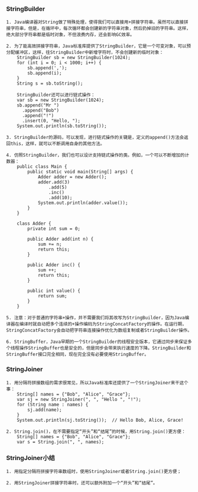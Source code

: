 ### StringBuilder
	1. Java编译器对String做了特殊处理，使得我们可以直接用+拼接字符串。虽然可以直接拼接字符串，但是，在循环中，每次循环都会创建新的字符串对象，然后扔掉旧的字符串。这样，绝大部分字符串都是临时对象，不但浪费内存，还会影响GC效率。

	2. 为了能高效拼接字符串，Java标准库提供了StringBuilder，它是一个可变对象，可以预分配缓冲区，这样，往StringBuilder中新增字符时，不会创建新的临时对象：
		StringBuilder sb = new StringBuilder(1024);
		for (int i = 0; i < 1000; i++) {
			sb.append(',');
			sb.append(i);
		}
		String s = sb.toString();

		StringBuilder还可以进行链式操作：
		var sb = new StringBuilder(1024);
		sb.append("Mr ")
		  .append("Bob")
		  .append("!")
		  .insert(0, "Hello, ");
		System.out.println(sb.toString());

	3. StringBuilder的源码，可以发现，进行链式操作的关键是，定义的append()方法会返回this，这样，就可以不断调用自身的其他方法。

	4. 仿照StringBuilder，我们也可以设计支持链式操作的类。例如，一个可以不断增加的计数器：
		public class Main {
			public static void main(String[] args) {
				Adder adder = new Adder();
				adder.add(3)
					.add(5)
					.inc()
					.add(10);
				System.out.println(adder.value());
			}
		}

		class Adder {
			private int sum = 0;

			public Adder add(int n) {
				sum += n;
				return this;
			}

			public Adder inc() {
				sum ++;
				return this;
			}

			public int value() {
				return sum;
			}
		}

	5. 注意：对于普通的字符串+操作，并不需要我们将其改写为StringBuilder，因为Java编译器在编译时就自动把多个连续的+操作编码为StringConcatFactory的操作。在运行期，StringConcatFactory会自动把字符串连接操作优化为数组复制或者StringBuilder操作。

	6. StringBuffer，Java早期的一个StringBuilder的线程安全版本，它通过同步来保证多个线程操作StringBuffer也是安全的，但是同步会带来执行速度的下降。StringBuilder和StringBuffer接口完全相同，现在完全没有必要使用StringBuffer。


### StringJoiner
	1. 用分隔符拼接数组的需求很常见，所以Java标准库还提供了一个StringJoiner来干这个事：
		String[] names = {"Bob", "Alice", "Grace"};
		var sj = new StringJoiner(", ", "Hello ", "!");
		for (String name : names) {
			sj.add(name);
		}
		System.out.println(sj.toString());  // Hello Bob, Alice, Grace!

	2. String.join()，在不需要指定“开头”和“结尾”的时候，用String.join()更方便：
		String[] names = {"Bob", "Alice", "Grace"};
		var s = String.join(", ", names);

### StringJoiner小结
	1. 用指定分隔符拼接字符串数组时，使用StringJoiner或者String.join()更方便；

	2. 用StringJoiner拼接字符串时，还可以额外附加一个“开头”和“结尾”。





